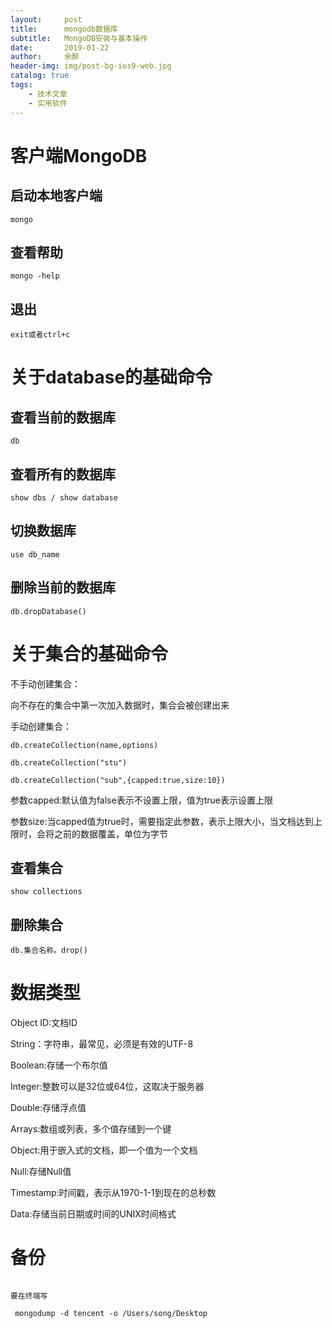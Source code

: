 ```yaml
---
layout:     post
title:      mongodb数据库
subtitle:   MongoDB安装与基本操作
date:       2019-01-22
author:     余醉
header-img: img/post-bg-ios9-web.jpg
catalog: true
tags:
    - 技术文章
    - 实用软件
---
```


# 客户端MongoDB

## 启动本地客户端

    mongo
    
## 查看帮助

    mongo -help
    
## 退出

    exit或者ctrl+c
    
# 关于database的基础命令

## 查看当前的数据库
    
    db

## 查看所有的数据库

    show dbs / show database
    
## 切换数据库    

    use db_name
    
## 删除当前的数据库

    db.dropDatabase()
    
# 关于集合的基础命令

不手动创建集合：

向不存在的集合中第一次加入数据时，集合会被创建出来

手动创建集合：

    db.createCollection(name,options)
    
    db.createCollection("stu")
    
    db.createCollection("sub",{capped:true,size:10})
    
参数capped:默认值为false表示不设置上限，值为true表示设置上限

参数size:当capped值为true时，需要指定此参数，表示上限大小，当文档达到上限时，会将之前的数据覆盖，单位为字节

## 查看集合

    show collections
    
## 删除集合

    db.集合名称。drop()
    
# 数据类型

Object ID:文档ID

String：字符串，最常见，必须是有效的UTF-8

Boolean:存储一个布尔值

Integer:整数可以是32位或64位，这取决于服务器

Double:存储浮点值

Arrays:数组或列表，多个值存储到一个键

Object:用于嵌入式的文档，即一个值为一个文档

Null:存储Null值

Timestamp:时间戳，表示从1970-1-1到现在的总秒数

Data:存储当前日期或时间的UNIX时间格式

# 备份

```

要在终端写

 mongodump -d tencent -o /Users/song/Desktop

```
    
    
